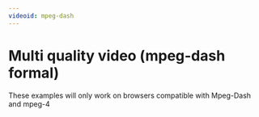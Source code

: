 ```yaml
---
videoid: mpeg-dash
---
```


# Multi quality video (mpeg-dash formal)

These examples will only work on browsers compatible with Mpeg-Dash and mpeg-4
